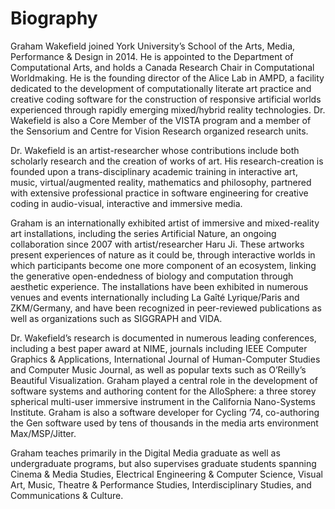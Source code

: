 <!-- { 
  authors: ["Graham Wakefield"], 
  tags: ["bibliography"],
  date: "July 12, 2015",
  thumbnail: "test.png"
} -->

# Biography

Graham Wakefield joined York University’s School of the Arts, Media, Performance & Design in 2014. He is appointed to the Department of Computational Arts, and holds a Canada Research Chair in Computational Worldmaking. He is the founding director of the Alice Lab in AMPD, a facility dedicated to the development of computationally literate art practice and creative coding software for the construction of responsive artificial worlds experienced through rapidly emerging mixed/hybrid reality technologies. Dr. Wakefield is also a Core Member of the VISTA program and a member of the Sensorium and Centre for Vision Research organized research units.

Dr. Wakefield is an artist-researcher whose contributions include both scholarly research and the creation of works of art. His research-creation is founded upon a trans-disciplinary academic training in interactive art, music, virtual/augmented reality, mathematics and philosophy, partnered with extensive professional practice in software engineering for creative coding in audio-visual, interactive and immersive media.

Graham is an internationally exhibited artist of immersive and mixed-reality art installations, including the series Artificial Nature, an ongoing collaboration since 2007 with artist/researcher Haru Ji. These artworks present experiences of nature as it could be, through interactive worlds in which participants become one more component of an ecosystem, linking the generative open-endedness of biology and computation through aesthetic experience. The installations have been exhibited in numerous venues and events internationally including La Gaîté Lyrique/Paris and ZKM/Germany, and have been recognized in peer-reviewed publications as well as organizations such as SIGGRAPH and VIDA.

Dr. Wakefield’s research is documented in numerous leading conferences, including a best paper award at NIME, journals including IEEE Computer Graphics & Applications, International Journal of Human-Computer Studies and Computer Music Journal, as well as popular texts such as O’Reilly’s Beautiful Visualization. Graham played a central role in the development of software systems and authoring content for the AlloSphere: a three storey spherical multi-user immersive instrument in the California Nano-Systems Institute. Graham is also a software developer for Cycling ’74, co-authoring the Gen software used by tens of thousands in the media arts environment Max/MSP/Jitter.

Graham teaches primarily in the Digital Media graduate as well as undergraduate programs, but also supervises graduate students spanning Cinema & Media Studies, Electrical Engineering & Computer Science, Visual Art, Music, Theatre & Performance Studies, Interdisciplinary Studies, and Communications & Culture.